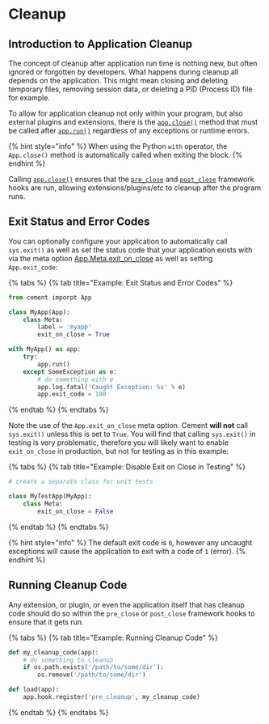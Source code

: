 # Cleanup

## Introduction to Application Cleanup

The concept of cleanup after application run time is nothing new, but often ignored or forgotten by developers. What happens during cleanup all depends on the application. This might mean closing and deleting temporary files, removing session data, or deleting a PID \(Process ID\) file for example.

To allow for application cleanup not only within your program, but also external plugins and extensions, there is the [`app.close()`](https://cement.readthedocs.io/en/2.99/api/core/foundation/#cement.core.foundation.App.close) method that must be called after [`app.run()`](https://cement.readthedocs.io/en/2.99/api/core/foundation/#cement.core.foundation.App.run) regardless of any exceptions or runtime errors.

{% hint style="info" %}
When using the Python `with` operator, the `App.close()` method is automatically called when exiting the block.
{% endhint %}

Calling [`app.close()`](https://cement.readthedocs.io/en/2.99/api/core/foundation/#cement.core.foundation.App.close) ensures that the [`pre_close`](../core-foundation/hooks.md#cement-framework-hooks) and [`post_close`](../core-foundation/hooks.md#cement-framework-hooks) framework hooks are run, allowing extensions/plugins/etc to cleanup after the program runs.

## Exit Status and Error Codes

You can optionally configure your application to automatically call `sys.exit()` as well as set the status code that your application exists with via the meta option [App.Meta.exit\_on\_close](https://cement.readthedocs.io/en/2.99/api/core/foundation/#cement.core.foundation.App.Meta.exit_on_close) as well as setting `App.exit_code`:

{% tabs %}
{% tab title="Example: Exit Status and Error Codes" %}
```python
from cement imporpt App

class MyApp(App):
    class Meta:
        label = 'myapp'
        exit_on_close = True

with MyApp() as app:
    try:
        app.run()
    except SomeException as e:
        # do something with e
        app.log.fatal('Caught Exception: %s' % e)
        app.exit_code = 100

```
{% endtab %}
{% endtabs %}

Note the use of the `App.exit_on_close` meta option. Cement **will not** call `sys.exit()` unless this is set to `True`. You will find that calling `sys.exit()` in testing is very problematic, therefore you will likely want to enable `exit_on_close` in production, but not for testing as in this example:

{% tabs %}
{% tab title="Example: Disable Exit on Close in Testing" %}
```python
# create a separate class for unit tests

class MyTestApp(MyApp):
    class Meta:
        exit_on_close = False
```
{% endtab %}
{% endtabs %}

{% hint style="info" %}
The default exit code is `0`, however any uncaught exceptions will cause the application to exit with a code of `1` \(error\).
{% endhint %}

## Running Cleanup Code

Any extension, or plugin, or even the application itself that has cleanup code should do so within the `pre_close` or `post_close` framework hooks to ensure that it gets run. 

{% tabs %}
{% tab title="Example: Running Cleanup Code" %}
```python
def my_cleanup_code(app):
    # do something to cleanup
    if os.path.exists('/path/to/some/dir'):
        os.remove('/path/to/some/dir')

def load(app):
    app.hook.register('pre_cleanup', my_cleanup_code)
```
{% endtab %}
{% endtabs %}

